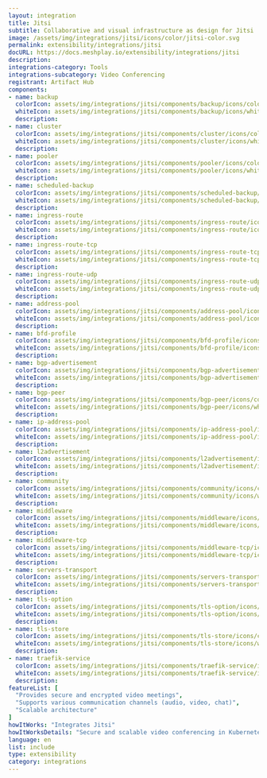 ```yaml
---
layout: integration
title: Jitsi
subtitle: Collaborative and visual infrastructure as design for Jitsi
image: /assets/img/integrations/jitsi/icons/color/jitsi-color.svg
permalink: extensibility/integrations/jitsi
docURL: https://docs.meshplay.io/extensibility/integrations/jitsi
description: 
integrations-category: Tools
integrations-subcategory: Video Conferencing
registrant: Artifact Hub
components: 
- name: backup
  colorIcon: assets/img/integrations/jitsi/components/backup/icons/color/backup-color.svg
  whiteIcon: assets/img/integrations/jitsi/components/backup/icons/white/backup-white.svg
  description: 
- name: cluster
  colorIcon: assets/img/integrations/jitsi/components/cluster/icons/color/cluster-color.svg
  whiteIcon: assets/img/integrations/jitsi/components/cluster/icons/white/cluster-white.svg
  description: 
- name: pooler
  colorIcon: assets/img/integrations/jitsi/components/pooler/icons/color/pooler-color.svg
  whiteIcon: assets/img/integrations/jitsi/components/pooler/icons/white/pooler-white.svg
  description: 
- name: scheduled-backup
  colorIcon: assets/img/integrations/jitsi/components/scheduled-backup/icons/color/scheduled-backup-color.svg
  whiteIcon: assets/img/integrations/jitsi/components/scheduled-backup/icons/white/scheduled-backup-white.svg
  description: 
- name: ingress-route
  colorIcon: assets/img/integrations/jitsi/components/ingress-route/icons/color/ingress-route-color.svg
  whiteIcon: assets/img/integrations/jitsi/components/ingress-route/icons/white/ingress-route-white.svg
  description: 
- name: ingress-route-tcp
  colorIcon: assets/img/integrations/jitsi/components/ingress-route-tcp/icons/color/ingress-route-tcp-color.svg
  whiteIcon: assets/img/integrations/jitsi/components/ingress-route-tcp/icons/white/ingress-route-tcp-white.svg
  description: 
- name: ingress-route-udp
  colorIcon: assets/img/integrations/jitsi/components/ingress-route-udp/icons/color/ingress-route-udp-color.svg
  whiteIcon: assets/img/integrations/jitsi/components/ingress-route-udp/icons/white/ingress-route-udp-white.svg
  description: 
- name: address-pool
  colorIcon: assets/img/integrations/jitsi/components/address-pool/icons/color/address-pool-color.svg
  whiteIcon: assets/img/integrations/jitsi/components/address-pool/icons/white/address-pool-white.svg
  description: 
- name: bfd-profile
  colorIcon: assets/img/integrations/jitsi/components/bfd-profile/icons/color/bfd-profile-color.svg
  whiteIcon: assets/img/integrations/jitsi/components/bfd-profile/icons/white/bfd-profile-white.svg
  description: 
- name: bgp-advertisement
  colorIcon: assets/img/integrations/jitsi/components/bgp-advertisement/icons/color/bgp-advertisement-color.svg
  whiteIcon: assets/img/integrations/jitsi/components/bgp-advertisement/icons/white/bgp-advertisement-white.svg
  description: 
- name: bgp-peer
  colorIcon: assets/img/integrations/jitsi/components/bgp-peer/icons/color/bgp-peer-color.svg
  whiteIcon: assets/img/integrations/jitsi/components/bgp-peer/icons/white/bgp-peer-white.svg
  description: 
- name: ip-address-pool
  colorIcon: assets/img/integrations/jitsi/components/ip-address-pool/icons/color/ip-address-pool-color.svg
  whiteIcon: assets/img/integrations/jitsi/components/ip-address-pool/icons/white/ip-address-pool-white.svg
  description: 
- name: l2advertisement
  colorIcon: assets/img/integrations/jitsi/components/l2advertisement/icons/color/l2advertisement-color.svg
  whiteIcon: assets/img/integrations/jitsi/components/l2advertisement/icons/white/l2advertisement-white.svg
  description: 
- name: community
  colorIcon: assets/img/integrations/jitsi/components/community/icons/color/community-color.svg
  whiteIcon: assets/img/integrations/jitsi/components/community/icons/white/community-white.svg
  description: 
- name: middleware
  colorIcon: assets/img/integrations/jitsi/components/middleware/icons/color/middleware-color.svg
  whiteIcon: assets/img/integrations/jitsi/components/middleware/icons/white/middleware-white.svg
  description: 
- name: middleware-tcp
  colorIcon: assets/img/integrations/jitsi/components/middleware-tcp/icons/color/middleware-tcp-color.svg
  whiteIcon: assets/img/integrations/jitsi/components/middleware-tcp/icons/white/middleware-tcp-white.svg
  description: 
- name: servers-transport
  colorIcon: assets/img/integrations/jitsi/components/servers-transport/icons/color/servers-transport-color.svg
  whiteIcon: assets/img/integrations/jitsi/components/servers-transport/icons/white/servers-transport-white.svg
  description: 
- name: tls-option
  colorIcon: assets/img/integrations/jitsi/components/tls-option/icons/color/tls-option-color.svg
  whiteIcon: assets/img/integrations/jitsi/components/tls-option/icons/white/tls-option-white.svg
  description: 
- name: tls-store
  colorIcon: assets/img/integrations/jitsi/components/tls-store/icons/color/tls-store-color.svg
  whiteIcon: assets/img/integrations/jitsi/components/tls-store/icons/white/tls-store-white.svg
  description: 
- name: traefik-service
  colorIcon: assets/img/integrations/jitsi/components/traefik-service/icons/color/traefik-service-color.svg
  whiteIcon: assets/img/integrations/jitsi/components/traefik-service/icons/white/traefik-service-white.svg
  description: 
featureList: [
  "Provides secure and encrypted video meetings",
  "Supports various communication channels (audio, video, chat)",
  "Scalable architecture"
]
howItWorks: "Integrates Jitsi"
howItWorksDetails: "Secure and scalable video conferencing in Kubernetes"
language: en
list: include
type: extensibility
category: integrations
---
```

